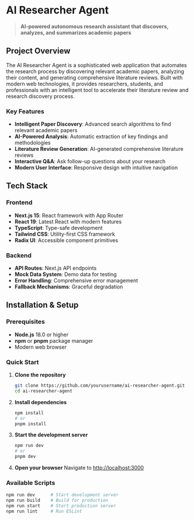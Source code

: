 # AI Researcher Agent

> **AI-powered autonomous research assistant that discovers, analyzes, and summarizes academic papers**

## Project Overview

The AI Researcher Agent is a sophisticated web application that automates the research process by discovering relevant academic papers, analyzing their content, and generating comprehensive literature reviews. Built with modern web technologies, it provides researchers, students, and professionals with an intelligent tool to accelerate their literature review and research discovery process.

### Key Features
- **Intelligent Paper Discovery**: Advanced search algorithms to find relevant academic papers
- **AI-Powered Analysis**: Automatic extraction of key findings and methodologies
- **Literature Review Generation**: AI-generated comprehensive literature reviews
- **Interactive Q&A**: Ask follow-up questions about your research
- **Modern User Interface**: Responsive design with intuitive navigation

## Tech Stack

### **Frontend**
- **Next.js 15**: React framework with App Router
- **React 19**: Latest React with modern features
- **TypeScript**: Type-safe development
- **Tailwind CSS**: Utility-first CSS framework
- **Radix UI**: Accessible component primitives

### **Backend**
- **API Routes**: Next.js API endpoints
- **Mock Data System**: Demo data for testing
- **Error Handling**: Comprehensive error management
- **Fallback Mechanisms**: Graceful degradation
## Installation & Setup

### Prerequisites
- **Node.js** 18.0 or higher
- **npm** or **pnpm** package manager
- Modern web browser

### Quick Start

1. **Clone the repository**
   ```bash
   git clone https://github.com/yourusername/ai-researcher-agent.git
   cd ai-researcher-agent
   ```

2. **Install dependencies**
   ```bash
   npm install
   # or
   pnpm install
   ```

3. **Start the development server**
   ```bash
   npm run dev
   # or
   pnpm dev
   ```

4. **Open your browser**
   Navigate to [http://localhost:3000](http://localhost:3000)

### Available Scripts
```bash
npm run dev      # Start development server
npm run build    # Build for production
npm run start    # Start production server
npm run lint     # Run ESLint
```

